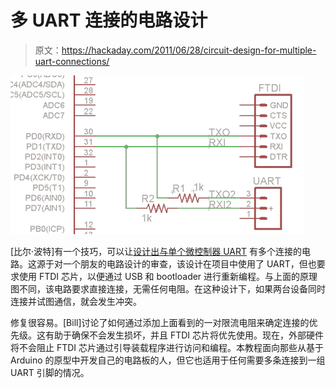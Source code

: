 # 多 UART 连接的电路设计

> 原文：<https://hackaday.com/2011/06/28/circuit-design-for-multiple-uart-connections/>

![](img/845fa2f85f3445bcec02336c3b614b33.png "multiple-uart-connections")

[比尔·波特]有一个技巧，可以让[设计出与单个微控制器 UART](http://www.billporter.info/how-to-add-multiple-uart-connections/) 有多个连接的电路。这源于对一个朋友的电路设计的审查，该设计在项目中使用了 UART，但也要求使用 FTDI 芯片，以便通过 USB 和 bootloader 进行重新编程。与上面的原理图不同，该电路要求直接连接，无需任何电阻。在这种设计下，如果两台设备同时连接并试图通信，就会发生冲突。

修复很容易。[Bill]讨论了如何通过添加上面看到的一对限流电阻来确定连接的优先级。这有助于确保不会发生损坏，并且 FTDI 芯片将优先使用。现在，外部硬件将不会阻止 FTDI 芯片通过引导装载程序进行访问和编程。本教程面向那些从基于 Arduino 的原型中开发自己的电路板的人，但它也适用于任何需要多条连接到一组 UART 引脚的情况。